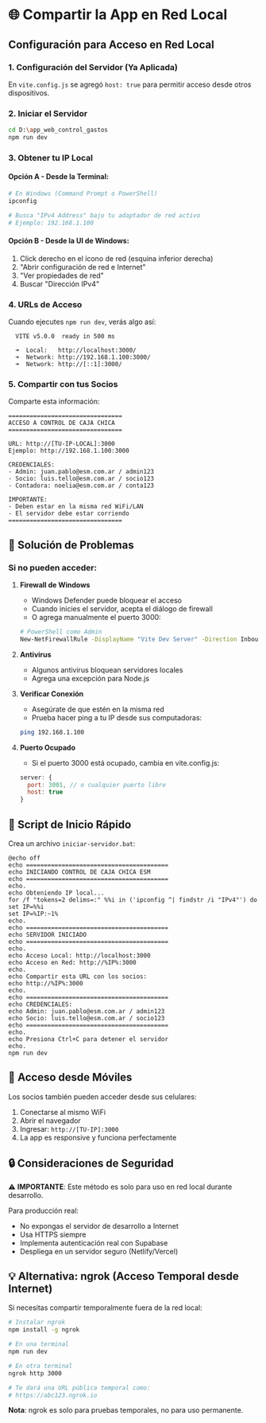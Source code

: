 # 🌐 Compartir la App en Red Local

## Configuración para Acceso en Red Local

### 1. **Configuración del Servidor (Ya Aplicada)**
En `vite.config.js` se agregó `host: true` para permitir acceso desde otros dispositivos.

### 2. **Iniciar el Servidor**
```bash
cd D:\app_web_control_gastos
npm run dev
```

### 3. **Obtener tu IP Local**

#### Opción A - Desde la Terminal:
```bash
# En Windows (Command Prompt o PowerShell)
ipconfig

# Busca "IPv4 Address" bajo tu adaptador de red activo
# Ejemplo: 192.168.1.100
```

#### Opción B - Desde la UI de Windows:
1. Click derecho en el ícono de red (esquina inferior derecha)
2. "Abrir configuración de red e Internet"
3. "Ver propiedades de red"
4. Buscar "Dirección IPv4"

### 4. **URLs de Acceso**

Cuando ejecutes `npm run dev`, verás algo así:
```
  VITE v5.0.0  ready in 500 ms

  ➜  Local:   http://localhost:3000/
  ➜  Network: http://192.168.1.100:3000/
  ➜  Network: http://[::1]:3000/
```

### 5. **Compartir con tus Socios**

Comparte esta información:
```
================================
ACCESO A CONTROL DE CAJA CHICA
================================

URL: http://[TU-IP-LOCAL]:3000
Ejemplo: http://192.168.1.100:3000

CREDENCIALES:
- Admin: juan.pablo@esm.com.ar / admin123
- Socio: luis.tello@esm.com.ar / socio123
- Contadora: noelia@esm.com.ar / conta123

IMPORTANTE: 
- Deben estar en la misma red WiFi/LAN
- El servidor debe estar corriendo
================================
```

## 🔧 Solución de Problemas

### Si no pueden acceder:

1. **Firewall de Windows**
   - Windows Defender puede bloquear el acceso
   - Cuando inicies el servidor, acepta el diálogo de firewall
   - O agrega manualmente el puerto 3000:
   ```bash
   # PowerShell como Admin
   New-NetFirewallRule -DisplayName "Vite Dev Server" -Direction Inbound -Protocol TCP -LocalPort 3000 -Action Allow
   ```

2. **Antivirus**
   - Algunos antivirus bloquean servidores locales
   - Agrega una excepción para Node.js

3. **Verificar Conexión**
   - Asegúrate de que estén en la misma red
   - Prueba hacer ping a tu IP desde sus computadoras:
   ```bash
   ping 192.168.1.100
   ```

4. **Puerto Ocupado**
   - Si el puerto 3000 está ocupado, cambia en vite.config.js:
   ```javascript
   server: {
     port: 3001, // o cualquier puerto libre
     host: true
   }
   ```

## 🚀 Script de Inicio Rápido

Crea un archivo `iniciar-servidor.bat`:
```batch
@echo off
echo ========================================
echo INICIANDO CONTROL DE CAJA CHICA ESM
echo ========================================
echo.
echo Obteniendo IP local...
for /f "tokens=2 delims=:" %%i in ('ipconfig ^| findstr /i "IPv4"') do set IP=%%i
set IP=%IP:~1%
echo.
echo ========================================
echo SERVIDOR INICIADO
echo ========================================
echo.
echo Acceso Local: http://localhost:3000
echo Acceso en Red: http://%IP%:3000
echo.
echo Compartir esta URL con los socios:
echo http://%IP%:3000
echo.
echo ========================================
echo CREDENCIALES:
echo Admin: juan.pablo@esm.com.ar / admin123
echo Socio: luis.tello@esm.com.ar / socio123
echo ========================================
echo.
echo Presiona Ctrl+C para detener el servidor
echo.
npm run dev
```

## 📱 Acceso desde Móviles

Los socios también pueden acceder desde sus celulares:
1. Conectarse al mismo WiFi
2. Abrir el navegador
3. Ingresar: `http://[TU-IP]:3000`
4. La app es responsive y funciona perfectamente

## 🔒 Consideraciones de Seguridad

⚠️ **IMPORTANTE**: Este método es solo para uso en red local durante desarrollo.

Para producción real:
- No expongas el servidor de desarrollo a Internet
- Usa HTTPS siempre
- Implementa autenticación real con Supabase
- Despliega en un servidor seguro (Netlify/Vercel)

## 💡 Alternativa: ngrok (Acceso Temporal desde Internet)

Si necesitas compartir temporalmente fuera de la red local:
```bash
# Instalar ngrok
npm install -g ngrok

# En una terminal
npm run dev

# En otra terminal
ngrok http 3000

# Te dará una URL pública temporal como:
# https://abc123.ngrok.io
```

**Nota**: ngrok es solo para pruebas temporales, no para uso permanente.